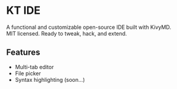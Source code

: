 # KT IDE
A functional and customizable open-source IDE built with KivyMD.  
MIT licensed. Ready to tweak, hack, and extend.

## Features
- Multi-tab editor
- File picker
- Syntax highlighting (soon...)
